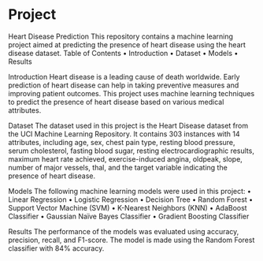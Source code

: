 # Project

Heart Disease Prediction
This repository contains a machine learning project aimed at predicting the presence of heart disease using the heart disease dataset.
Table of Contents
•	Introduction
•	Dataset
•	Models
•	Results

Introduction
Heart disease is a leading cause of death worldwide. Early prediction of heart disease can help in taking preventive measures and improving patient outcomes. This project uses machine learning techniques to predict the presence of heart disease based on various medical attributes.

Dataset
The dataset used in this project is the Heart Disease dataset from the UCI Machine Learning Repository. It contains 303 instances with 14 attributes, including age, sex, chest pain type, resting blood pressure, serum cholesterol, fasting blood sugar, resting electrocardiographic results, maximum heart rate achieved, exercise-induced angina, oldpeak, slope, number of major vessels, thal, and the target variable indicating the presence of heart disease.

Models
The following machine learning models were used in this project:
•	Linear Regression
•	Logistic Regression
•	Decision Tree
•	Random Forest
•	Support Vector Machine (SVM)
•	K-Nearest Neighbors (KNN)
•	AdaBoost Classifier
•	Gaussian Naïve Bayes Classifier
•	Gradient Boosting Classifier

Results
The performance of the models was evaluated using accuracy, precision, recall, and F1-score. The model is made using the Random Forest classifier with 84% accuracy.
